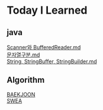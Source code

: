 # Today I Learned

java
---
[Scanner와 BufferedReader.md](https://github.com/sol1101/TIL/blob/1d1ee72157e6526f3e0a06038f60fc659cd1fcc8/java/Scanner%EC%99%80%20BufferedReader.md)<br>
[문자열구분.md](https://github.com/sol1101/TIL/blob/58f41c223a9e0e13e184c9737c86202e2fdba52a/java/%EB%AC%B8%EC%9E%90%EC%97%B4%20%EA%B5%AC%EB%B6%84.md)<br>
[String, StringBuffer, StringBuilder.md](https://github.com/sol1101/TIL/blob/6726c499a5e32c2c6727872c56b7d4f593603e89/java/String,%20StringBuffer,%20StringBuilder.md)<br>

Algorithm
---
[BAEKJOON](https://github.com/sol1101/TIL/tree/master/src/BAEKJOON)<br>
[SWEA](https://github.com/sol1101/TIL/tree/master/src/SWEA)<br>
